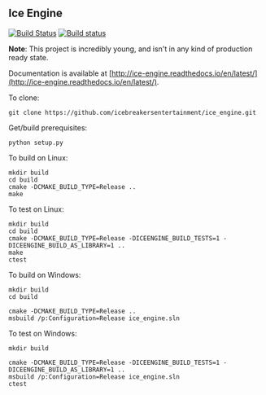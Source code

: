 Ice Engine
--------

[![Build Status](https://travis-ci.org/icebreakersentertainment/ice_engine.svg?branch=master)](https://travis-ci.org/icebreakersentertainment/ice_engine)
[![Build status](https://ci.appveyor.com/api/projects/status/2tqewfhy60mxv429/branch/master?svg=true)](https://ci.appveyor.com/project/icebreakersentertainment/ice-engine/branch/master)

**Note**: This project is incredibly young, and isn't in any kind of production ready state. 

Documentation is available at [http://ice-engine.readthedocs.io/en/latest/](http://ice-engine.readthedocs.io/en/latest/).

To clone:

    git clone https://github.com/icebreakersentertainment/ice_engine.git

Get/build prerequisites:

    python setup.py

To build on Linux:

    mkdir build
    cd build
    cmake -DCMAKE_BUILD_TYPE=Release ..
    make

To test on Linux:

    mkdir build
    cd build
    cmake -DCMAKE_BUILD_TYPE=Release -DICEENGINE_BUILD_TESTS=1 -DICEENGINE_BUILD_AS_LIBRARY=1 ..
    make
    ctest

To build on Windows:

    mkdir build
    cd build
    
    cmake -DCMAKE_BUILD_TYPE=Release ..
    msbuild /p:Configuration=Release ice_engine.sln

To test on Windows:

    mkdir build
    
    cmake -DCMAKE_BUILD_TYPE=Release -DICEENGINE_BUILD_TESTS=1 -DICEENGINE_BUILD_AS_LIBRARY=1 ..
    msbuild /p:Configuration=Release ice_engine.sln
    ctest
